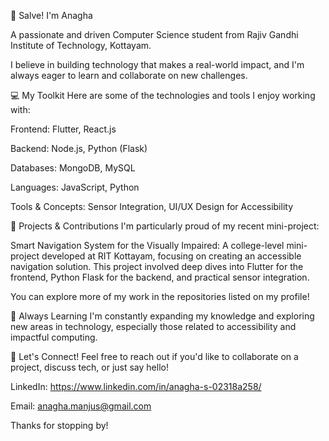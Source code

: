 👋 Salve! I'm Anagha

A passionate and driven Computer Science student from Rajiv Gandhi Institute of Technology, Kottayam.

I believe in building technology that makes a real-world impact, and I'm always eager to learn and collaborate on new challenges.

💻 My Toolkit
Here are some of the technologies and tools I enjoy working with:

Frontend: Flutter, React.js

Backend: Node.js, Python (Flask)

Databases: MongoDB, MySQL

Languages: JavaScript, Python

Tools & Concepts: Sensor Integration, UI/UX Design for Accessibility

🚀 Projects & Contributions
I'm particularly proud of my recent mini-project:

Smart Navigation System for the Visually Impaired: A college-level mini-project developed at RIT Kottayam, focusing on creating an accessible navigation solution. This project involved deep dives into Flutter for the frontend, Python Flask for the backend, and practical sensor integration.

You can explore more of my work in the repositories listed on my profile!

🌱 Always Learning
I'm constantly expanding my knowledge and exploring new areas in technology, especially those related to accessibility and impactful computing.

🤝 Let's Connect!
Feel free to reach out if you'd like to collaborate on a project, discuss tech, or just say hello!

LinkedIn: https://www.linkedin.com/in/anagha-s-02318a258/

Email: anagha.manjus@gmail.com

Thanks for stopping by!

<!---
Anagha-3610/Anagha-3610 is a ✨ special ✨ repository because its `README.md` (this file) appears on your GitHub profile.
You can click the Preview link to take a look at your changes.
--->
